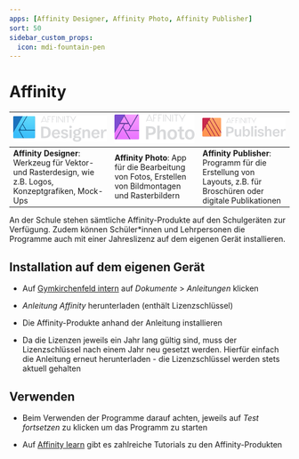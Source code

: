 ```yaml
---
apps: [Affinity Designer, Affinity Photo, Affinity Publisher]
sort: 50
sidebar_custom_props:
  icon: mdi-fountain-pen
---
```


# Affinity



| ![](./images/designer.png)                                                                              | ![](./images/photo.png)                                                                             | ![](./images/publisher.png)                                                                                      |
| :------------------------------------------------------------------------------------------------------ | :-------------------------------------------------------------------------------------------------- | :--------------------------------------------------------------------------------------------------------------- |
| **Affinity Designer**: Werkzeug für Vektor- und Rasterdesign, wie z.B. Logos, Konzeptgrafiken, Mock-Ups | **Affinity Photo**: App für die Bearbeitung von Fotos, Erstellen von Bildmontagen und Rasterbildern | **Affinity Publisher**: Programm für die Erstellung von Layouts, z.B. für Broschüren oder digitale Publikationen |

An der Schule stehen sämtliche Affinity-Produkte auf den Schulgeräten zur Verfügung. Zudem können Schüler*innen und Lehrpersonen die Programme auch mit einer Jahreslizenz auf dem eigenen Gerät installieren. 

## Installation auf dem eigenen Gerät

- Auf [Gymkirchenfeld intern](https://intern.gymkirchenfeld.ch) auf _Dokumente_ > _Anleitungen_ klicken

- _Anleitung Affinity_ herunterladen (enthält Lizenzschlüssel)

- Die Affinity-Produkte anhand der Anleitung installieren

- Da die Lizenzen jeweils ein Jahr lang gültig sind, muss der Lizenzschlüssel nach einem Jahr neu gesetzt werden. Hierfür einfach die Anleitung erneut herunterladen - die Lizenzschlüssel werden stets aktuell gehalten



## Verwenden

- Beim Verwenden der Programme darauf achten, jeweils auf _Test fortsetzen_ zu klicken um das Programm zu starten

- Auf [Affinity learn](https://affinity.serif.com/de/learn/) gibt es zahlreiche Tutorials zu den Affinity-Produkten